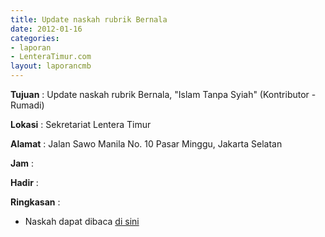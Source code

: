 ```yaml
---
title: Update naskah rubrik Bernala
date: 2012-01-16
categories:
- laporan
- LenteraTimur.com
layout: laporancmb
---
```


**Tujuan** : Update naskah rubrik Bernala, "Islam Tanpa Syiah" (Kontributor - Rumadi)

**Lokasi** : Sekretariat Lentera Timur

**Alamat** : Jalan Sawo Manila No. 10 Pasar Minggu, Jakarta Selatan

**Jam** : 

**Hadir** : 

**Ringkasan** : 
* Naskah dapat dibaca [di sini](http://www.lenteratimur.com/2012/01/islam-tanpa-syiah/)
